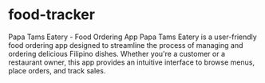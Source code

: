 # food-tracker
Papa Tams Eatery - Food Ordering App Papa Tams Eatery is a user-friendly food ordering app designed to streamline the process of managing and ordering delicious Filipino dishes. Whether you're a customer or a restaurant owner, this app provides an intuitive interface to browse menus, place orders, and track sales.
